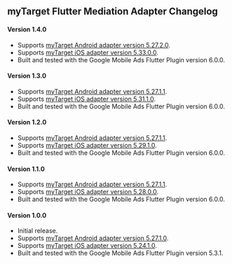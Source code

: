 ## myTarget Flutter Mediation Adapter Changelog

#### Version 1.4.0
* Supports [myTarget Android adapter version 5.27.2.0](https://github.com/googleads/googleads-mobile-android-mediation/blob/main/ThirdPartyAdapters/mytarget/CHANGELOG.md#version-52720).
* Supports [myTarget iOS adapter version 5.33.0.0](https://github.com/googleads/googleads-mobile-ios-mediation/blob/main/adapters/MyTarget/CHANGELOG.md#version-53300).
* Built and tested with the Google Mobile Ads Flutter Plugin version 6.0.0.

#### Version 1.3.0
* Supports [myTarget Android adapter version 5.27.1.1](https://github.com/googleads/googleads-mobile-android-mediation/blob/main/ThirdPartyAdapters/mytarget/CHANGELOG.md#version-52711).
* Supports [myTarget iOS adapter version 5.31.1.0](https://github.com/googleads/googleads-mobile-ios-mediation/blob/main/adapters/MyTarget/CHANGELOG.md#version-53110).
* Built and tested with the Google Mobile Ads Flutter Plugin version 6.0.0.

#### Version 1.2.0
* Supports [myTarget Android adapter version 5.27.1.1](https://github.com/googleads/googleads-mobile-android-mediation/blob/main/ThirdPartyAdapters/mytarget/CHANGELOG.md#version-52711).
* Supports [myTarget iOS adapter version 5.29.1.0](https://github.com/googleads/googleads-mobile-ios-mediation/blob/main/adapters/MyTarget/CHANGELOG.md#version-52910).
* Built and tested with the Google Mobile Ads Flutter Plugin version 6.0.0.

#### Version 1.1.0
* Supports [myTarget Android adapter version 5.27.1.1](https://github.com/googleads/googleads-mobile-android-mediation/blob/main/ThirdPartyAdapters/mytarget/CHANGELOG.md#version-52711).
* Supports [myTarget iOS adapter version 5.28.0.0](https://github.com/googleads/googleads-mobile-ios-mediation/blob/main/adapters/MyTarget/CHANGELOG.md#version-52800).
* Built and tested with the Google Mobile Ads Flutter Plugin version 6.0.0.

#### Version 1.0.0
* Initial release.
* Supports [myTarget Android adapter version 5.27.1.0](https://github.com/googleads/googleads-mobile-android-mediation/blob/main/ThirdPartyAdapters/mytarget/CHANGELOG.md#version-52710).
* Supports [myTarget iOS adapter version 5.24.1.0](https://github.com/googleads/googleads-mobile-ios-mediation/blob/main/adapters/MyTarget/CHANGELOG.md#version-52410).
* Built and tested with the Google Mobile Ads Flutter Plugin version 5.3.1.
